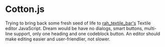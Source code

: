 Cotton.js
====

Trying to bring back some fresh seed of life to [rah_textile_bar's](https://github.com/gocom/rah_textile_bar) Textile editor JavaScript. Dream would be have no dialogs, smart buttons, multi-line support, only one heading and one codeblock button. An editor should make editing easier and user-friendlier, not slower.